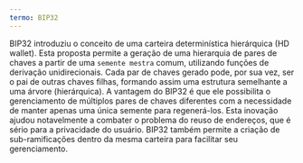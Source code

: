 ```yaml
---
termo: BIP32
---
```


BIP32 introduziu o conceito de uma carteira determinística hierárquica (HD wallet). Esta proposta permite a geração de uma hierarquia de pares de chaves a partir de uma `semente mestra` comum, utilizando funções de derivação unidirecionais. Cada par de chaves gerado pode, por sua vez, ser o pai de outras chaves filhas, formando assim uma estrutura semelhante a uma árvore (hierárquica). A vantagem do BIP32 é que ele possibilita o gerenciamento de múltiplos pares de chaves diferentes com a necessidade de manter apenas uma única semente para regenerá-los. Esta inovação ajudou notavelmente a combater o problema do reuso de endereços, que é sério para a privacidade do usuário. BIP32 também permite a criação de sub-ramificações dentro da mesma carteira para facilitar seu gerenciamento.